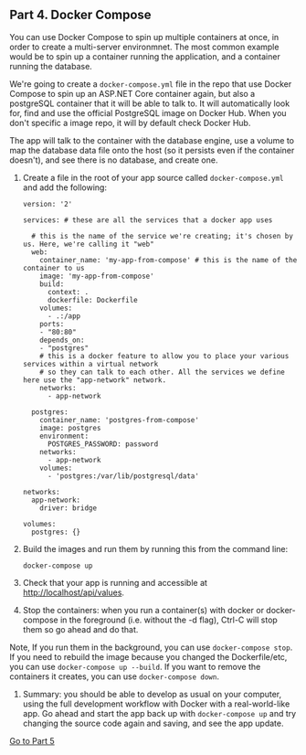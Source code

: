 ## Part 4. Docker Compose

You can use Docker Compose to spin up multiple containers at once, in order to create a multi-server environmnet. The most common example would be to spin up a container running the application, and a container running the database.

We're going to create a `docker-compose.yml` file in the repo that use Docker Compose to spin up an ASP.NET Core container again, but also a postgreSQL container that it will be able to talk to. It will automatically look for, find and use the official PostgreSQL image on Docker Hub. When you don't specific a image repo, it will by default check Docker Hub.

The app will talk to the container with the database engine, use a volume to map the database data file onto the host (so it persists even if the container doesn't), and see there is no database, and create one.

1. Create a file in the root of your app source called `docker-compose.yml` and add the following:

    ```
    version: '2'

    services: # these are all the services that a docker app uses

      # this is the name of the service we're creating; it's chosen by us. Here, we're calling it "web"
      web: 
        container_name: 'my-app-from-compose' # this is the name of the container to us
        image: 'my-app-from-compose'
        build:
          context: .
          dockerfile: Dockerfile
        volumes:
          - .:/app
        ports:
        - "80:80"
        depends_on:
        - "postgres"
        # this is a docker feature to allow you to place your various services within a virtual network 
        # so they can talk to each other. All the services we define here use the "app-network" network.
        networks:
          - app-network

      postgres:
        container_name: 'postgres-from-compose'
        image: postgres
        environment:
          POSTGRES_PASSWORD: password
        networks:
          - app-network
        volumes:
          - 'postgres:/var/lib/postgresql/data'

    networks:
      app-network:
        driver: bridge

    volumes:
      postgres: {}
    ```

1. Build the images and run them by running this from the command line:

    `docker-compose up`

1. Check that your app is running and accessible at [http://localhost/api/values](http://localhost/api/values).

1. Stop the containers: when you run a container(s) with docker or docker-compose in the foreground (i.e. without the -d flag), Ctrl-C will stop them so go ahead and do that. 

Note, If you run them in the background, you can use `docker-compose stop`. If you need to rebuild the image because you changed the Dockerfile/etc, you can use `docker-compose up --build`. If you want to remove the containers it creates, you can use `docker-compose down`.
 
1. Summary: you should be able to develop as usual on your computer, using the full development workflow with Docker with a real-world-like app. Go ahead and start the app back up with `docker-compose up` and try changing the source code again and saving, and see the app update.

[Go to Part 5](README-part5.md)